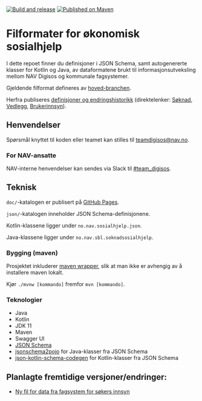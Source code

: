 [![Build and release](https://github.com/navikt/soknadsosialhjelp-filformat/actions/workflows/release.yml/badge.svg)](https://github.com/navikt/soknadsosialhjelp-filformat/actions/workflows/release.yml)
[![Published on Maven](https://img.shields.io/maven-metadata/v/https/repo1.maven.org/maven2/no/nav/sbl/dialogarena/soknadsosialhjelp-filformat/maven-metadata.xml.svg)](https://repo1.maven.org/maven2/no/nav/sbl/dialogarena/soknadsosialhjelp-filformat/)

# Filformater for økonomisk sosialhjelp

I dette repoet finner du definisjoner i JSON Schema, samt autogenererte klasser for Kotlin og Java, av dataformatene brukt til informasjonsutveksling mellom NAV Digisos og kommunale fagsystemer.

Gjeldende filformat defineres av [hoved-branchen](https://github.com/navikt/soknadsosialhjelp-filformat/).

Herfra publiseres [definisjoner og endringshistorikk](https://navikt.github.io/soknadsosialhjelp-filformat/) (direktelenker: [Søknad](https://navikt.github.io/soknadsosialhjelp-filformat/#/soknad/getsoknad_json), [Vedlegg](readme-vedlegg-json.md), [Brukerinnsyn](https://navikt.github.io/soknadsosialhjelp-filformat/#/data%20fra%20fagsystem/getdigisos_soker_json)).

## Henvendelser

Spørsmål knyttet til koden eller teamet kan stilles til teamdigisos@nav.no.

### For NAV-ansatte

NAV-interne henvendelser kan sendes via Slack til [#team_digisos](https://nav-it.slack.com/archives/C6LDFTJP2).

## Teknisk

`doc/`-katalogen er publisert på [GitHub Pages](https://github.com/navikt/soknadsosialhjelp-filformat/).

`json/`-katalogen inneholder JSON Schema-definisjonene.

Kotlin-klassene ligger under `no.nav.sosialhjelp.json`.

Java-klassene ligger under `no.nav.sbl.soknadsosialhjelp`.

### Bygging (maven)

Prosjektet inkluderer [maven wrapper](https://maven.apache.org/wrapper/), slik at man ikke er avhengig av å installere maven lokalt.

Kjør `./mvnw [kommando]` fremfor `mvn [kommando]`.

### Teknologier

* Java
* Kotlin
* JDK 11
* Maven
* Swagger UI
* [JSON Schema](https://json-schema.org/)
* [jsonschema2pojo](https://github.com/joelittlejohn/jsonschema2pojo) for Java-klasser fra JSON Schema
* [json-kotlin-schema-codegen](https://github.com/pwall567/json-kotlin-schema-codegen) for Kotlin-klasser fra JSON Schema

## Planlagte fremtidige versjoner/endringer:

* [Ny fil for data fra fagsystem for søkers innsyn](https://navikt.github.io/soknadsosialhjelp-filformat/#/data%20fra%20fagsystem/getdigisos_soker_json)